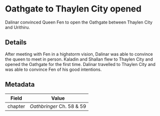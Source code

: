 # Oathgate to Thaylen City opened
Dalinar convinced Queen Fen to open the Oathgate between Thaylen City and Urithiru.

## Details
After meeting with Fen in a highstorm vision, Dalinar was able to convince the queen to meet in person. Kaladin and Shallan flew to Thaylen City and opened the Oathgate for the first time. Dalinar travelled to Thaylen City and was able to convince Fen of his good intentions.

## Metadata
| Field | Value |
| ----- | ----- |
| chapter | *Oathbringer* Ch. 58 & 59 |
